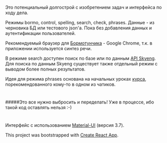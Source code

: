 Это потенциальный долгострой с изобретением задач и интерфейса по ходу дела.

Режимы bormo, control, spelling, search, check, phrases. 
Данные - из черновика БД или тестового json'a. Пока без добавления данных и аутентификации пользователей.

Рекомендуемый браузер для [Бормотунчика](https://greycat20142017.github.io/bormo/) - Google Chrome, т.к. в приложении используется синтез речи.

В режиме search доступен поиск по базе или по данным [API Skyeng](https://dictionary.skyeng.ru/doc/api/external).
Для поиска по данным Skyeng существует также отдельный режим с выводом более полных результатов.

Идея для режима phrases основана на начальных уроках [курса](https://www.youtube.com/channel/UC_J8gecUO4gsesLXbXfjnNg), 
порекомендованного кому-то в одном из чатиков.

#
#####Это все нужно выбросить и переделать!
Уже в процессе, ибо такой код оставлять нельзя :-)
#
Интерфейс с использованием [Material-UI](https://v3.material-ui.com/) (версия 3.7).

This project was bootstrapped with [Create React App](https://github.com/facebook/create-react-app).
